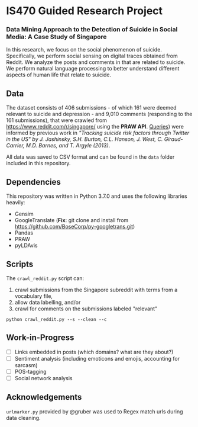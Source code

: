 # IS470 Guided Research Project
### Data Mining Approach to the Detection of Suicide in Social Media: A Case Study of Singapore
In this research, we focus on the social phenomenon of suicide. Specifically, we perform social sensing on digital traces obtained from Reddit. We analyze the posts and comments in that are related to suicide. We perform natural language processing to better understand different aspects of human life that relate to suicide.

## Data
The dataset consists of 406 submissions - of which 161 were deemed relevant to suicide and depression - and 9,010 comments (responding to the 161 submissions), that were crawled from https://www.reddit.com/r/singapore/ using the **PRAW API**. [Queries](vocab/jashinsky.txt)) were informed by previous work in *"Tracking suicide risk factors through Twitter in the US" by J. Jashinsky, S.H. Burton, C.L. Hanson, J. West, C. Giraud-Carrier, M.D. Barnes, and T. Argyle (2013)*.

All data was saved to CSV format and can be found in the `data` folder included in this repository.

## Dependencies
This repository was written in Python 3.7.0 and uses the following libraries heavily:
- Gensim
- GoogleTranslate (**Fix**: git clone and install from https://github.com/BoseCorp/py-googletrans.git)
- Pandas
- PRAW
- pyLDAvis

## Scripts
The `crawl_reddit.py` script can:
1. crawl submissions from the Singapore subreddit with terms from a vocabulary file,
2. allow data labelling, and/or
3. crawl for comments on the submissions labeled "relevant"

```
python crawl_reddit.py --s --clean --c
```

## Work-in-Progress
- [ ] Links embedded in posts (which domains? what are they about?)
- [ ] Sentiment analysis (including emoticons and emojis, accounting for sarcasm)
- [ ] POS-tagging
- [ ] Social network analysis

## Acknowledgements
`urlmarker.py` provided by @gruber was used to Regex match urls during data cleaning.
